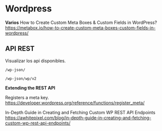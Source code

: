 # Wordpress

**Varios**
How to Create Custom Meta Boxes & Custom Fields in WordPress?
https://metabox.io/how-to-create-custom-meta-boxes-custom-fields-in-wordpress/

## API REST

Visualizar los api disponibles.

```
/wp-json/
```

```
/wp-json/wp/v2
```


**Extending the REST API**

Registers a meta key.
https://developer.wordpress.org/reference/functions/register_meta/

In-Depth Guide in Creating and Fetching Custom WP REST API Endpoints
https://awhitepixel.com/blog/in-depth-guide-in-creating-and-fetching-custom-wp-rest-api-endpoints/
